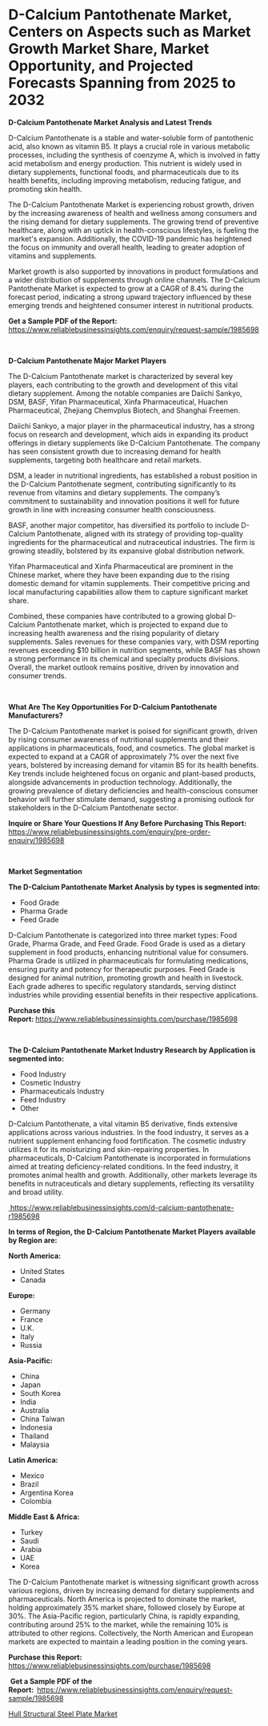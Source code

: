 <p><h1>D-Calcium Pantothenate Market, Centers on Aspects such as Market Growth Market Share, Market Opportunity, and Projected Forecasts Spanning from 2025 to 2032</h1></p><p><strong>D-Calcium Pantothenate Market Analysis and Latest Trends</strong></p>
<p><p>D-Calcium Pantothenate is a stable and water-soluble form of pantothenic acid, also known as vitamin B5. It plays a crucial role in various metabolic processes, including the synthesis of coenzyme A, which is involved in fatty acid metabolism and energy production. This nutrient is widely used in dietary supplements, functional foods, and pharmaceuticals due to its health benefits, including improving metabolism, reducing fatigue, and promoting skin health.</p><p>The D-Calcium Pantothenate Market is experiencing robust growth, driven by the increasing awareness of health and wellness among consumers and the rising demand for dietary supplements. The growing trend of preventive healthcare, along with an uptick in health-conscious lifestyles, is fueling the market's expansion. Additionally, the COVID-19 pandemic has heightened the focus on immunity and overall health, leading to greater adoption of vitamins and supplements.</p><p>Market growth is also supported by innovations in product formulations and a wider distribution of supplements through online channels. The D-Calcium Pantothenate Market is expected to grow at a CAGR of 8.4% during the forecast period, indicating a strong upward trajectory influenced by these emerging trends and heightened consumer interest in nutritional products.</p></p>
<p><strong>Get a Sample PDF of the Report:&nbsp;</strong> <a href="https://www.reliablebusinessinsights.com/enquiry/request-sample/1985698?utm_campaign=2274&utm_medium=2&utm_source=Github&utm_content=ia&utm_term=03042025&utm_id=d-calcium-pantothenate">https://www.reliablebusinessinsights.com/enquiry/request-sample/1985698</a></p>
<p>&nbsp;</p>
<p><strong>D-Calcium Pantothenate Major Market Players</strong></p>
<p><p>The D-Calcium Pantothenate market is characterized by several key players, each contributing to the growth and development of this vital dietary supplement. Among the notable companies are Daiichi Sankyo, DSM, BASF, Yifan Pharmaceutical, Xinfa Pharmaceutical, Huachen Pharmaceutical, Zhejiang Chemvplus Biotech, and Shanghai Freemen.</p><p>Daiichi Sankyo, a major player in the pharmaceutical industry, has a strong focus on research and development, which aids in expanding its product offerings in dietary supplements like D-Calcium Pantothenate. The company has seen consistent growth due to increasing demand for health supplements, targeting both healthcare and retail markets.</p><p>DSM, a leader in nutritional ingredients, has established a robust position in the D-Calcium Pantothenate segment, contributing significantly to its revenue from vitamins and dietary supplements. The company’s commitment to sustainability and innovation positions it well for future growth in line with increasing consumer health consciousness.</p><p>BASF, another major competitor, has diversified its portfolio to include D-Calcium Pantothenate, aligned with its strategy of providing top-quality ingredients for the pharmaceutical and nutraceutical industries. The firm is growing steadily, bolstered by its expansive global distribution network.</p><p>Yifan Pharmaceutical and Xinfa Pharmaceutical are prominent in the Chinese market, where they have been expanding due to the rising domestic demand for vitamin supplements. Their competitive pricing and local manufacturing capabilities allow them to capture significant market share.</p><p>Combined, these companies have contributed to a growing global D-Calcium Pantothenate market, which is projected to expand due to increasing health awareness and the rising popularity of dietary supplements. Sales revenues for these companies vary, with DSM reporting revenues exceeding $10 billion in nutrition segments, while BASF has shown a strong performance in its chemical and specialty products divisions. Overall, the market outlook remains positive, driven by innovation and consumer trends.</p></p>
<p>&nbsp;</p>
<p><strong>What Are The Key Opportunities For D-Calcium Pantothenate Manufacturers?</strong></p>
<p><p>The D-Calcium Pantothenate market is poised for significant growth, driven by rising consumer awareness of nutritional supplements and their applications in pharmaceuticals, food, and cosmetics. The global market is expected to expand at a CAGR of approximately 7% over the next five years, bolstered by increasing demand for vitamin B5 for its health benefits. Key trends include heightened focus on organic and plant-based products, alongside advancements in production technology. Additionally, the growing prevalence of dietary deficiencies and health-conscious consumer behavior will further stimulate demand, suggesting a promising outlook for stakeholders in the D-Calcium Pantothenate sector.</p></p>
<p><strong>Inquire or Share Your Questions If Any Before Purchasing This Report:</strong> <a href="https://www.reliablebusinessinsights.com/enquiry/pre-order-enquiry/1985698?utm_campaign=2274&utm_medium=2&utm_source=Github&utm_content=ia&utm_term=03042025&utm_id=d-calcium-pantothenate">https://www.reliablebusinessinsights.com/enquiry/pre-order-enquiry/1985698</a></p>
<p>&nbsp;</p>
<p><strong>Market Segmentation</strong></p>
<p><strong>The D-Calcium Pantothenate Market Analysis by types is segmented into:</strong></p>
<p><ul><li>Food Grade</li><li>Pharma Grade</li><li>Feed Grade</li></ul></p>
<p><p>D-Calcium Pantothenate is categorized into three market types: Food Grade, Pharma Grade, and Feed Grade. Food Grade is used as a dietary supplement in food products, enhancing nutritional value for consumers. Pharma Grade is utilized in pharmaceuticals for formulating medications, ensuring purity and potency for therapeutic purposes. Feed Grade is designed for animal nutrition, promoting growth and health in livestock. Each grade adheres to specific regulatory standards, serving distinct industries while providing essential benefits in their respective applications.</p></p>
<p><strong>Purchase this Report:&nbsp;</strong><a href="https://www.reliablebusinessinsights.com/purchase/1985698?utm_campaign=2274&utm_medium=2&utm_source=Github&utm_content=ia&utm_term=03042025&utm_id=d-calcium-pantothenate">https://www.reliablebusinessinsights.com/purchase/1985698</a></p>
<p>&nbsp;</p>
<p><strong>The D-Calcium Pantothenate Market Industry Research by Application is segmented into:</strong></p>
<p><ul><li>Food Industry</li><li>Cosmetic Industry</li><li>Pharmaceuticals Industry</li><li>Feed Industry</li><li>Other</li></ul></p>
<p><p>D-Calcium Pantothenate, a vital vitamin B5 derivative, finds extensive applications across various industries. In the food industry, it serves as a nutrient supplement enhancing food fortification. The cosmetic industry utilizes it for its moisturizing and skin-repairing properties. In pharmaceuticals, D-Calcium Pantothenate is incorporated in formulations aimed at treating deficiency-related conditions. In the feed industry, it promotes animal health and growth. Additionally, other markets leverage its benefits in nutraceuticals and dietary supplements, reflecting its versatility and broad utility.</p></p>
<p><a href="https://www.reliablebusinessinsights.com/d-calcium-pantothenate-r1985698?utm_campaign=2274&utm_medium=2&utm_source=Github&utm_content=ia&utm_term=03042025&utm_id=d-calcium-pantothenate">&nbsp;https://www.reliablebusinessinsights.com/d-calcium-pantothenate-r1985698</a></p>
<p><strong>In terms of Region, the D-Calcium Pantothenate Market Players available by Region are:</strong></p>
<p>
    <p> <strong> North America: </strong>
        <ul>
            <li>United States</li>
            <li>Canada</li>
        </ul>
        </p> 
    <p> <strong> Europe: </strong>
        <ul>
            <li>Germany</li>
            <li>France</li>
            <li>U.K.</li>
            <li>Italy</li>
            <li>Russia</li>
        </ul>
        </p> 
    <p> <strong> Asia-Pacific: </strong>
        <ul>
            <li>China</li>
            <li>Japan</li>
            <li>South Korea</li>
            <li>India</li>
            <li>Australia</li>
            <li>China Taiwan</li>
            <li>Indonesia</li>
            <li>Thailand</li>
            <li>Malaysia</li>
        </ul>
        </p> 
    <p> <strong> Latin America: </strong>
        <ul>
            <li>Mexico</li>
            <li>Brazil</li>
            <li>Argentina Korea</li>
            <li>Colombia</li>
        </ul>
        </p> 
    <p> <strong> Middle East & Africa: </strong>
        <ul>
            <li>Turkey</li>
            <li>Saudi</li>
            <li>Arabia</li>
            <li>UAE</li>
            <li>Korea</li>
        </ul>
    </p>
    </p>
<p><p>The D-Calcium Pantothenate market is witnessing significant growth across various regions, driven by increasing demand for dietary supplements and pharmaceuticals. North America is projected to dominate the market, holding approximately 35% market share, followed closely by Europe at 30%. The Asia-Pacific region, particularly China, is rapidly expanding, contributing around 25% to the market, while the remaining 10% is attributed to other regions. Collectively, the North American and European markets are expected to maintain a leading position in the coming years.</p></p>
<p><strong>Purchase this Report: </strong><a href="https://www.reliablebusinessinsights.com/purchase/1985698?utm_campaign=2274&utm_medium=2&utm_source=Github&utm_content=ia&utm_term=03042025&utm_id=d-calcium-pantothenate">https://www.reliablebusinessinsights.com/purchase/1985698</a></p>
<p>&nbsp;<strong>Get a Sample PDF of the Report:&nbsp;&nbsp;</strong><a href="https://www.reliablebusinessinsights.com/enquiry/request-sample/1985698?utm_campaign=2274&utm_medium=2&utm_source=Github&utm_content=ia&utm_term=03042025&utm_id=d-calcium-pantothenate">https://www.reliablebusinessinsights.com/enquiry/request-sample/1985698</a></p>
<p><strong></strong></p>
<p><p><a href="https://github.com/AngelaWalsh696/Market-Research-Report-List-2/blob/main/hull-structural-steel-plate-market.md?utm_campaign=2274&utm_medium=2&utm_source=Github&utm_content=ia&utm_term=03042025&utm_id=d-calcium-pantothenate">Hull Structural Steel Plate Market</a></p></p>